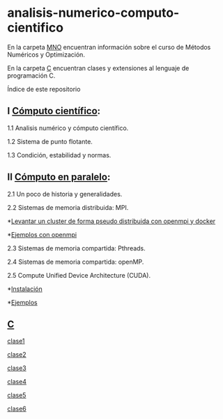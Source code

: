# analisis-numerico-computo-cientifico

En la carpeta [MNO](MNO) encuentran información sobre el curso de Métodos Numéricos y Optimización.

En la carpeta [C](C) encuentran clases y extensiones al lenguaje de programación C.

Índice de este repositorio

## I [Cómputo científico](https://www.dropbox.com/sh/2o888m9v7i3ngsf/AACRxfa8bIl-LMBl7Jtb-y72a?dl=0):

1.1 Analisis numérico y cómputo científico.

1.2 Sistema de punto flotante.

1.3 Condición, estabilidad y normas.

## II [Cómputo en paralelo](https://www.dropbox.com/sh/vrdgj7bugi1flyp/AAAMP6R2n5GZY71KXkWT4ZEja?dl=0):

2.1 Un poco de historia y generalidades.

2.2 Sistemas de memoria distribuida: MPI.

*[Levantar un cluster de forma pseudo distribuida con openmpi y docker](C/extensiones_a_C/MPI/openMPI/README.md)

*[Ejemplos con openmpi](C/extensiones_a_C/MPI/openMPI/ejemplos/README.md)

2.3 Sistemas de memoria compartida: Pthreads.

2.4 Sistemas de memoria compartida: openMP.

2.5 Compute Unified Device Architecture (CUDA).

*[Instalación](C/extensiones_a_C/CUDA/README.md)

*[Ejemplos](C/extensiones_a_C/CUDA/ejemplos/README.md)

## [C](C/)

[clase1](C/clases/clase1.md)

[clase2](C/clases/clase2.md)

[clase3](C/clases/clase3.md)

[clase4](C/clases/clase4.md)

[clase5](C/clases/clase5.md)

[clase6](C/clases/clase6.md)